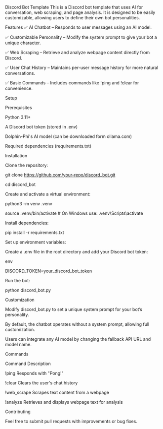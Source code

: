 Discord Bot Template
This is a Discord bot template that uses AI for conversation, web scraping, and page analysis. It is designed to be easily customizable, allowing users to define their own bot personalities.

Features
✅ AI Chatbot – Responds to user messages using an AI model.

✅ Customizable Personality – Modify the system prompt to give your bot a unique character.

✅ Web Scraping – Retrieve and analyze webpage content directly from Discord.

✅ User Chat History – Maintains per-user message history for more natural conversations.

✅ Basic Commands – Includes commands like !ping and !clear for convenience.

Setup

Prerequisites

Python 3.11+

A Discord bot token (stored in .env)

Dolphin-Phi's AI model (can be downloaded form ollama.com)

Required dependencies (requirements.txt)

Installation

Clone the repository:

git clone https://github.com/your-repo/discord_bot.git

cd discord_bot

Create and activate a virtual environment:

python3 -m venv .venv

source .venv/bin/activate  # On Windows use: .venv\Scripts\activate

Install dependencies:

pip install -r requirements.txt

Set up environment variables:

Create a .env file in the root directory and add your Discord bot token:

env

DISCORD_TOKEN=your_discord_bot_token

Run the bot:

python discord_bot.py

Customization

Modify discord_bot.py to set a unique system prompt for your bot’s personality.

By default, the chatbot operates without a system prompt, allowing full customization.

Users can integrate any AI model by changing the fallback API URL and model name.

Commands

Command	Description

!ping	Responds with "Pong!"

!clear	Clears the user's chat history

!web_scrape <url>	Scrapes text content from a webpage

!analyze <url>	Retrieves and displays webpage text for analysis

Contributing

Feel free to submit pull requests with improvements or bug fixes.
